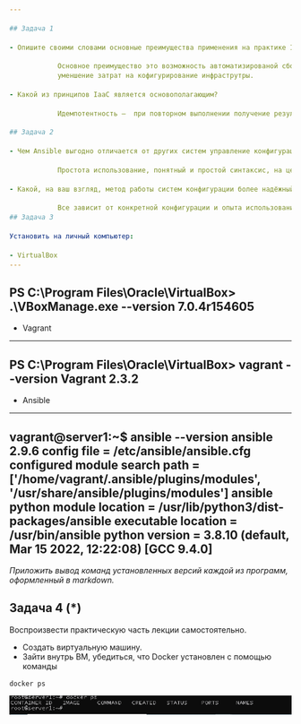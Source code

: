```yaml
---

## Задача 1

- Опишите своими словами основные преимущества применения на практике IaaC паттернов.

            Основное преимущество это возможность автоматизированой сборки и развертывания,
            уменшение затрат на кофигурирование инфраструтры.

- Какой из принципов IaaC является основополагающим?
            
            Идемпотентность —  при повторном выполнении получение результат идентичного предыдущему

## Задача 2

- Чем Ansible выгодно отличается от других систем управление конфигурациями?

            Простота использование, понятный и простой синтаксис, на целевых хостах не нужны агенты
            
- Какой, на ваш взгляд, метод работы систем конфигурации более надёжный push или pull?

            Все зависит от конкретной конфигурации и опыта использования, оба метода могут обладать этой храктеристикой 
## Задача 3

Установить на личный компьютер:

- VirtualBox
---
```

PS C:\Program Files\Oracle\VirtualBox> .\VBoxManage.exe --version
7.0.4r154605
---
- Vagrant
---
PS C:\Program Files\Oracle\VirtualBox> vagrant --version
Vagrant 2.3.2
---
- Ansible
---
vagrant@server1:~$ ansible --version
ansible 2.9.6
  config file = /etc/ansible/ansible.cfg
  configured module search path = ['/home/vagrant/.ansible/plugins/modules', '/usr/share/ansible/plugins/modules']
  ansible python module location = /usr/lib/python3/dist-packages/ansible
  executable location = /usr/bin/ansible
  python version = 3.8.10 (default, Mar 15 2022, 12:22:08) [GCC 9.4.0]
---

*Приложить вывод команд установленных версий каждой из программ, оформленный в markdown.*

## Задача 4 (*)

Воспроизвести практическую часть лекции самостоятельно.

- Создать виртуальную машину.
- Зайти внутрь ВМ, убедиться, что Docker установлен с помощью команды
```
docker ps
```
![img.png](img.png)